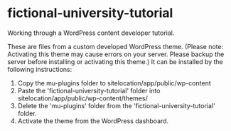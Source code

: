 # fictional-university-tutorial
Working through a WordPress content developer tutorial.

These are files from a custom developed WordPress theme. (Please note: Activating this theme may cause errors on your server. Please backup the server before installing or activating this theme.)
It can be installed by the following instructions:

1. Copy the mu-plugins folder to sitelocation/app/public/wp-content
2. Paste the 'fictional-university-tutorial' folder into sitelocation/app/public/wp-content/themes/
3. Delete the 'mu-plugins' folder from the 'fictional-university-tutorial' folder.
4. Activate the theme from the WordPress dashboard.
